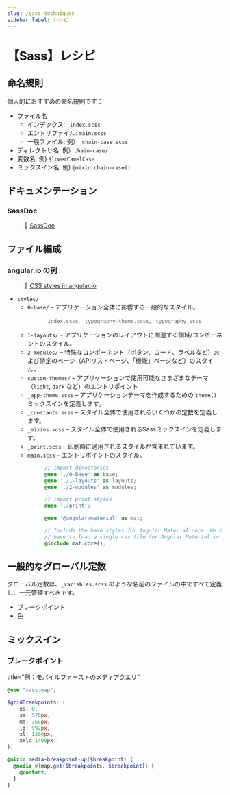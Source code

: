 ```yaml
---
slug: /sass-techniques
sidebar_label: レシピ
---
```


# 【Sass】レシピ

## 命名規則

個人的におすすめの命名規則です：

- ファイル名
  - インデックス: `_index.scss`
  - エントリファイル: `main.scss`
  - 一般ファイル: 例）`_chain-case.scss`
- ディレクトリ名: 例）`chain-case/`
- 変数名: 例) `$lowerCamelCase`
- ミックスイン名: 例) `@mixin chain-case()`

## ドキュメンテーション

### SassDoc

> 🔗 [SassDoc](http://sassdoc.com/)

## ファイル編成

### angular.io の例

> 🔗 [CSS styles in angular.io](https://github.com/angular/angular/tree/master/aio/src/styles)

- `styles/`
  - `0-base/` – アプリケーション全体に影響する一般的なスタイル。
    > `_index.scss`, `_typography-theme.scss`, `_typography.scss`
  - `1-layouts/` – アプリケーションのレイアウトに関連する領域/コンポーネントのスタイル。
  - `2-modules/` – 特殊なコンポーネント（ボタン、コード、ラベルなど）および特定のページ（APIリストページ、「機能」ページなど）のスタイル。
  - `custom-themes/` – アプリケーションで使用可能なさまざまなテーマ（`light`, `dark` など）のエントリポイント
  - `_app-theme.scss` – アプリケーションテーマを作成するための `theme()` ミックスインを定義します。
  - `_constants.scss` – スタイル全体で使用されるいくつかの定数を定義します。
  - `_mixins.scss` – スタイル全体で使用されるSassミックスインを定義します。
  - `_print.scss` – 印刷時に適用されるスタイルが含まれています。
  - `main.scss` – エントリポイントのスタイル。
    > ````scss 
    > // import directories
    > @use './0-base' as base;
    > @use './1-layouts' as layouts;
    > @use './2-modules' as modules;
    >
    > // import print styles
    > @use './print';
    >
    > @use '@angular/material' as mat;
    >
    > // Include the base styles for Angular Material core. We include this here so that you only
    > // have to load a single css file for Angular Material in your app.
    > @include mat.core();
    > ````

## 一般的なグローバル定数

グローバル定数は、`_variables.scss` のような名前のファイルの中ですべて定義し、一元管理すべきです。

- ブレークポイント
- 色

## ミックスイン

### ブレークポイント

title="例：モバイルファーストのメディアクエリ"

```scss
@use "sass:map";

$gridBreakpoints: (
    xs: 0,
    sm: 576px,
    md: 768px,
    lg: 992px,
    xl: 1200px,
    xxl: 1400px
);

@mixin media-breakpoint-up($breakpoint) {
  @media #{map.get($breakpoints, $breakpoint)} {
    @content;
  }
}
```